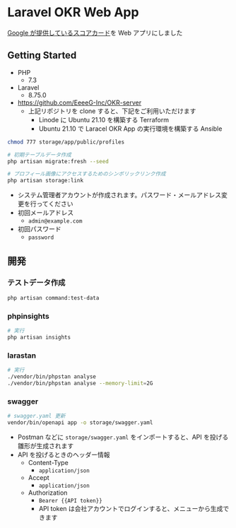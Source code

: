# Laravel OKR Web App

[Google が提供しているスコアカード](https://rework.withgoogle.com/jp/guides/set-goals-with-okrs/steps/grade-OKRs/)を Web アプリにしました

## Getting Started

- PHP
    - 7.3
- Laravel
    - 8.75.0
- https://github.com/EeeeG-Inc/OKR-server
  - 上記リポジトリを clone すると、下記をご利用いただけます
    - Linode に Ubuntu 21.10 を構築する Terraform
    - Ubuntu 21.10 で Laracel OKR App の実行環境を構築する Ansible

```sh
chmod 777 storage/app/public/profiles

# 初期テーブルデータ作成
php artisan migrate:fresh --seed

# プロフィール画像にアクセスするためのシンボリックリンク作成
php artisan storage:link
```

- システム管理者アカウントが作成されます。パスワード・メールアドレス変更を行ってください
- 初回メールアドレス
  - `admin@example.com`
- 初回パスワード
  - `password`

## 開発

### テストデータ作成

```sh
php artisan command:test-data
```

### phpinsights

```sh
# 実行
php artisan insights
```

### larastan

```sh
# 実行
./vendor/bin/phpstan analyse
./vendor/bin/phpstan analyse --memory-limit=2G
```

### swagger

```sh
# swagger.yaml 更新
vendor/bin/openapi app -o storage/swagger.yaml
```

- Postman などに `storage/swagger.yaml` をインポートすると、API を投げる雛形が生成されます
- API を投げるときのヘッダー情報
  - Content-Type
    - `application/json`
  - Accept
    - `application/json`
  - Authorization
    - `Bearer {{API token}}`
    - API token は会社アカウントでログインすると、メニューから生成できます
